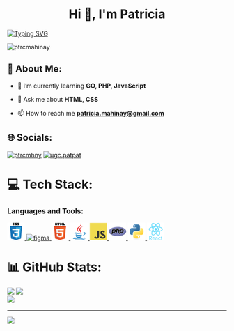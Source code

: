 <h1 align="center">Hi 👋, I'm Patricia</h1>

[![Typing SVG](https://readme-typing-svg.herokuapp.com?font=Fira+Code&pause=1000&width=435&lines=Aspiring+Full+Stack+Dev+|+AI+Learner)](https://git.io/typing-svg) 

<p align="left"> <img src="https://komarev.com/ghpvc/?username=ptrcmahinay&label=Profile%20views&color=0e75b6&style=flat" alt="ptrcmahinay" /> </p>

## 💫 About Me:

- 🌱 I’m currently learning **GO, PHP, JavaScript**

- 💬 Ask me about **HTML, CSS**

- 📫 How to reach me **patricia.mahinay@gmail.com**

## 🌐 Socials:
<p align="left">
<a href="https://fb.com/ptrcmhny" target="blank"><img align="center" src="https://raw.githubusercontent.com/rahuldkjain/github-profile-readme-generator/master/src/images/icons/Social/facebook.svg" alt="ptrcmhny" height="30" width="40" /></a>
<a href="https://instagram.com/ugc.patpat" target="blank"><img align="center" src="https://raw.githubusercontent.com/rahuldkjain/github-profile-readme-generator/master/src/images/icons/Social/instagram.svg" alt="ugc.patpat" height="30" width="40" /></a>
</p>



# 💻 Tech Stack:
<h3 align="left">Languages and Tools:</h3>
<p align="left"> <a href="https://www.w3schools.com/css/" target="_blank" rel="noreferrer"> <img src="https://raw.githubusercontent.com/devicons/devicon/master/icons/css3/css3-original-wordmark.svg" alt="css3" width="40" height="40"/> </a> <a href="https://www.figma.com/" target="_blank" rel="noreferrer"> <img src="https://www.vectorlogo.zone/logos/figma/figma-icon.svg" alt="figma" width="40" height="40"/> </a> <a href="https://www.w3.org/html/" target="_blank" rel="noreferrer"> <img src="https://raw.githubusercontent.com/devicons/devicon/master/icons/html5/html5-original-wordmark.svg" alt="html5" width="40" height="40"/> </a> <a href="https://www.java.com" target="_blank" rel="noreferrer"> <img src="https://raw.githubusercontent.com/devicons/devicon/master/icons/java/java-original.svg" alt="java" width="40" height="40"/> </a> <a href="https://developer.mozilla.org/en-US/docs/Web/JavaScript" target="_blank" rel="noreferrer"> <img src="https://raw.githubusercontent.com/devicons/devicon/master/icons/javascript/javascript-original.svg" alt="javascript" width="40" height="40"/> </a> <a href="https://www.php.net" target="_blank" rel="noreferrer"> <img src="https://raw.githubusercontent.com/devicons/devicon/master/icons/php/php-original.svg" alt="php" width="40" height="40"/> </a> <a href="https://www.python.org" target="_blank" rel="noreferrer"> <img src="https://raw.githubusercontent.com/devicons/devicon/master/icons/python/python-original.svg" alt="python" width="40" height="40"/> </a> <a href="https://reactjs.org/" target="_blank" rel="noreferrer"> <img src="https://raw.githubusercontent.com/devicons/devicon/master/icons/react/react-original-wordmark.svg" alt="react" width="40" height="40"/> </a> </p>

# 📊 GitHub Stats:
![](https://github-readme-stats.vercel.app/api?username=ptrcmahinay&theme=dark&hide_border=true&include_all_commits=false&count_private=false)
![](https://github-readme-streak-stats.herokuapp.com/?user=ptrcmahinay&theme=dark&hide_border=true)<br/>
![](https://github-readme-stats.vercel.app/api/top-langs/?username=ptrcmahinay&theme=dark&hide_border=true&include_all_commits=false&count_private=false&layout=compact)

---
[![](https://visitcount.itsvg.in/api?id=ptrcmahinay&icon=0&color=0)](https://visitcount.itsvg.in)

<!-- Proudly created with GPRM ( https://gprm.itsvg.in ) -->
